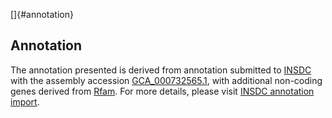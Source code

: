 []{#annotation}

Annotation
----------

The annotation presented is derived from annotation submitted to
[INSDC](http://www.insdc.org) with the assembly accession
[GCA\_000732565.1](http://www.ebi.ac.uk/ena/data/view/GCA_000732565.1),
with additional non-coding genes derived from
[Rfam](http://rfam.xfam.org/). For more details, please visit [INSDC
annotation
import](http://ensemblgenomes.org/info/data/insdc_annotation).
